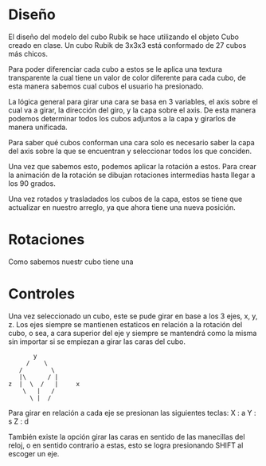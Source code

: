 # Diseño
El diseño del modelo del cubo Rubik se hace utilizando el objeto Cubo creado en clase. Un cubo Rubik de 3x3x3 está conformado de 27 cubos más chicos.

Para poder diferenciar cada cubo a estos se le aplica una textura transparente la cual tiene un valor de color diferente para cada cubo, de esta manera sabemos cual cubos el usuario ha presionado. 

La lógica general para girar una cara se basa en 3 variables, el axis sobre el cual va a girar, la dirección del giro, y la capa sobre el axis. De esta manera podemos determinar todos los cubos adjuntos a la capa y girarlos de manera unificada. 

Para saber qué cubos conforman una cara solo es necesario saber la capa del axis sobre la que se encuentran y seleccionar todos los que conciden. 

Una vez que sabemos esto, podemos aplicar la rotación a estos. Para crear la animación de la rotación se dibujan rotaciones intermedias hasta llegar a los 90 grados. 

Una vez rotados y trasladados los cubos de la capa, estos se tiene que actualizar en nuestro arreglo, ya que ahora tiene una nueva posición.


# Rotaciones

Como sabemos nuestr cubo tiene una

# Controles

Una vez seleccionado un cubo, este se pude girar en base a los 3 ejes, x, y, z.
Los ejes siempre se mantienen estaticos en relación a la rotación del cubo, o sea, a cara superior del eje y siempre se mantendrá como la misma sin importar si se empiezan a girar las caras del cubo.
```
       y
     /    \ 
   /        \
   |\      / |
z  |  \  /   |     x
    \   |   /
      \ |  /
```

Para girar en relación a cada eje se presionan las siguientes teclas:
X : a
Y : s
Z : d



También existe la opción girar las caras en sentido de las manecillas del reloj, o en sentido contrario a estas,  esto se logra presionando SHIFT al escoger un eje.

